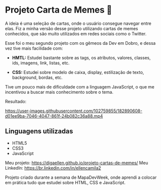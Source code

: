 <h1>Projeto Carta de Memes 🎈</h1>

A ideia é uma seleção de cartas, onde o usuário consegue navegar entre elas.
Fiz a minha versão desse projeto utilizando cartas de memes conhecidos, que são muito utilizados em redes sociais como o Twitter.

Esse foi o meu segundo projeto com os gêmeos da Dev em Dobro, e dessa vez tive mais facilidade com:
- <strong>HMTL:</strong>  Estudei bastante sobre as tags, os atributos, valores, classes, ids, imagens, link, listas, etc.

- <strong>CSS:</strong>  Estudei sobre modelo de caixa, display, estilização de texto, background, bordas, etc.

Tive um pouco mais de dificuldade com a linguagem JavaScript, o que me incentivou a buscar mais conhecimento sobre o tema.

Resultado:


https://user-images.githubusercontent.com/102759855/182890608-d01ee9ba-7046-4047-861f-24b082c36a88.mp4


## Linguagens utilizadas
- HTML5
- CSS3
- JavaScript

Meu projeto: https://digaellen.github.io/projeto-cartas-de-memes/
Meu LinkedIn: https://br.linkedin.com/in/ellencamila2


Projeto criado durante a semana de MapaDevWeek, onde aprendi a colocar em prática tudo que estudei sobre HTML, CSS e JavaScript.
